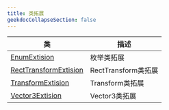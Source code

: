 ```yaml
---
title: 类拓展
geekdocCollapseSection: false
---
```


| 类 | 描述 |
| - | - |
| [EnumExtision](/ClassExtision/EnumExtision) | 枚举类拓展 |
| [RectTransformExtision](/ClassExtision/RectTransformExtision) | RectTransform类拓展 |
| [TransformExtision](/ClassExtision/TransformExtision) | Transform类拓展 |
| [Vector3Extision](/ClassExtision/Vector3Extision) | Vector3类拓展 |